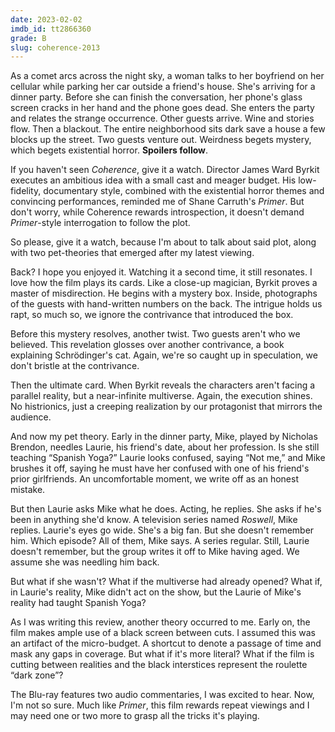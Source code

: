 ```yaml
---
date: 2023-02-02
imdb_id: tt2866360
grade: B
slug: coherence-2013
---
```


As a comet arcs across the night sky, a woman talks to her boyfriend on her cellular while parking her car outside a friend's house. She's arriving for a dinner party. Before she can finish the conversation, her phone's glass screen cracks in her hand and the phone goes dead. She enters the party and relates the strange occurrence. Other guests arrive. Wine and stories flow. Then a blackout. The entire neighborhood sits dark save a house a few blocks up the street. Two guests venture out. Weirdness begets mystery, which begets existential horror. **Spoilers follow**.

<!-- end -->

If you haven't seen _Coherence_, give it a watch. Director James Ward Byrkit executes an ambitious idea with a small cast and meager budget. His low-fidelity, documentary style, combined with the existential horror themes and convincing performances, reminded me of Shane Carruth's <span data-imdb-id="tt0390384">_Primer_</span>. But don't worry, while Coherence rewards introspection, it doesn't demand _Primer_-style interrogation to follow the plot.

So please, give it a watch, because I'm about to talk about said plot, along with two pet-theories that emerged after my latest viewing.

Back? I hope you enjoyed it. Watching it a second time, it still resonates. I love how the film plays its cards. Like a close-up magician, Byrkit proves a master of misdirection. He begins with a mystery box. Inside, photographs of the guests with hand-written numbers on the back. The intrigue holds us rapt, so much so, we ignore the contrivance that introduced the box.

Before this mystery resolves, another twist. Two guests aren't who we believed. This revelation glosses over another contrivance, a book explaining Schrödinger's cat. Again, we're so caught up in speculation, we don't bristle at the contrivance.

Then the ultimate card. When Byrkit reveals the characters aren't facing a parallel reality, but a near-infinite multiverse. Again, the execution shines. No histrionics, just a creeping realization by our protagonist that mirrors the audience.

And now my pet theory. Early in the dinner party, Mike, played by Nicholas Brendon, needles Laurie, his friend's date, about her profession. Is she still teaching “Spanish Yoga?” Laurie looks confused, saying “Not me,” and Mike brushes it off, saying he must have her confused with one of his friend's prior girlfriends. An uncomfortable moment, we write off as an honest mistake.

But then Laurie asks Mike what he does. Acting, he replies. She asks if he's been in anything she'd know. A television series named _Roswell_, Mike replies. Laurie's eyes go wide. She's a big fan. But she doesn't remember him. Which episode? All of them, Mike says. A series regular. Still, Laurie doesn't remember, but the group writes it off to Mike having aged. We assume she was needling him back.

But what if she wasn't? What if the multiverse had already opened? What if, in Laurie's reality, Mike didn't act on the show, but the Laurie of Mike's reality had taught Spanish Yoga?

As I was writing this review, another theory occurred to me. Early on, the film makes ample use of a black screen between cuts. I assumed this was an artifact of the micro-budget. A shortcut to denote a passage of time and mask any gaps in coverage. But what if it's more literal? What if the film is cutting between realities and the black interstices represent the roulette “dark zone”?

The Blu-ray features two audio commentaries, I was excited to hear. Now, I'm not so sure. Much like _Primer_, this film rewards repeat viewings and I may need one or two more to grasp all the tricks it's playing.
